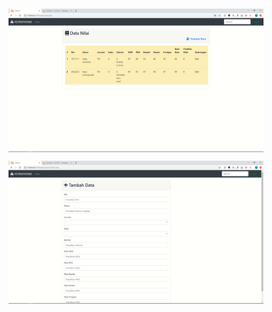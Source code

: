 # 
![Alt text](https://github.com/Syihabuddinsanni/challenge-covid-naintin/blob/master/SS/Screenshot%20(757).png)

![Alt text](https://github.com/Syihabuddinsanni/challenge-covid-naintin/blob/master/SS/Screenshot%20(758).png)
